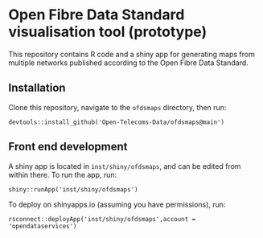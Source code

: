 # Open Fibre Data Standard visualisation tool (prototype)

This repository contains R code and a shiny app for generating maps from multiple networks published according to the Open Fibre Data Standard.

## Installation

Clone this repository, navigate to the `ofdsmaps` directory, then run:

```
devtools::install_github('Open-Telecoms-Data/ofdsmaps@main')
```

## Front end development

A shiny app is located in `inst/shiny/ofdsmaps`, and can be edited from within there. To run the app, run:

```
shiny::runApp('inst/shiny/ofdsmaps')
```

To deploy on shinyapps.io (assuming you have permissions), run:

```
rsconnect::deployApp('inst/shiny/ofdsmaps',account = 'opendataservices')
```

